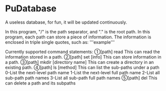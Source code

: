# PuDatabase
A useless database, for fun, it will be updated continuously.

In this program, "/" is the path separator, and "." is the root path.
In this program, each path can store a piece of information. The information is enclosed in triple single quotes, such as: '''example'''

Currently supported command statements:
①[path] read
This can read the information stored in a path.
②[path] set [info]
This can store information in a path.
③[path] mkdir [directory name]
This can create a directory in an existing path.
④[path] ls [method]
This can list the sub-paths under a path
	0-List the next-level path name
	1-List the next-level full path name
	2-List all sub-path path names
	3-List all sub-path full path names
⑤[path] del
This can delete a path and its subpaths